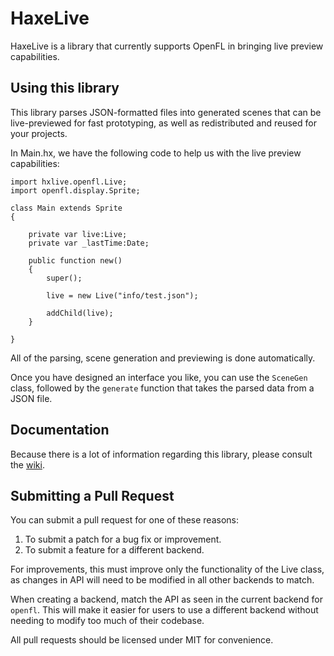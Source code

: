 # HaxeLive
HaxeLive is a library that currently supports OpenFL in bringing live preview capabilities.

## Using this library
This library parses JSON-formatted files into generated scenes that can be live-previewed for fast prototyping, as well as redistributed and reused for your projects.

In Main.hx, we have the following code to help us with the live preview capabilities:
    
    import hxlive.openfl.Live;
    import openfl.display.Sprite;

    class Main extends Sprite
    {

        private var live:Live;
        private var _lastTime:Date;
        
        public function new()
        {
            super();
            
            live = new Live("info/test.json");
            
            addChild(live);
        }

    }

All of the parsing, scene generation and previewing is done automatically.

Once you have designed an interface you like, you can use the `SceneGen` class, followed by the
`generate` function that takes the parsed data from a JSON file.

## Documentation
Because there is a lot of information regarding this library, please consult the [wiki](https://github.com/tienery/HaxeLive/wiki).

## Submitting a Pull Request
You can submit a pull request for one of these reasons:
    
 1. To submit a patch for a bug fix or improvement.
 2. To submit a feature for a different backend.

For improvements, this must improve only the functionality of the Live class, as changes in API will need to be modified in all other backends to match.

When creating a backend, match the API as seen in the current backend for `openfl`. This will make it easier for users to use a different backend without needing to modify too much of their codebase.

All pull requests should be licensed under MIT for convenience.